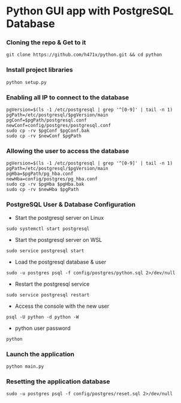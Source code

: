 # Python GUI app with PostgreSQL Database

### Cloning the repo & Get to it
```shell
git clone https://github.com/h471x/python.git && cd python
```

### Install project libraries
```shell
python setup.py
```

### Enabling all IP to connect to the database

```shell
pgVersion=$(ls -1 /etc/postgresql | grep '^[0-9]' | tail -n 1)
pgPath=/etc/postgresql/$pgVersion/main
pgConf=$pgPath/postgresql.conf
newConf=config/postgres/postgresql.conf
sudo cp -rv $pgConf $pgConf.bak
sudo cp -rv $newConf $pgPath
```

### Allowing the user to access the database

```shell
pgVersion=$(ls -1 /etc/postgresql | grep '^[0-9]' | tail -n 1)
pgPath=/etc/postgresql/$pgVersion/main
pgHba=$pgPath/pg_hba.conf
newHba=config/postgres/pg_hba.conf
sudo cp -rv $pgHba $pgHba.bak
sudo cp -rv $newHba $pgPath
```

### PostgreSQL User & Database Configuration

* Start the postgresql server on Linux
```shell
sudo systemctl start postgresql
```
* Start the postgresql server on WSL
```shell
sudo service postgresql start
```
* Load the postgresql database & user
```shell
sudo -u postgres psql -f config/postgres/python.sql 2>/dev/null
```
* Restart the postgresql service
```shell
sudo service postgresql restart
```
* Access the console with the new user
```shell
psql -U python -d python -W
```
* python user password
```
python
```

### Launch the application

```shell
python main.py
```

### Resetting the application database

```shell
sudo -u postgres psql -f config/postgres/reset.sql 2>/dev/null
```
